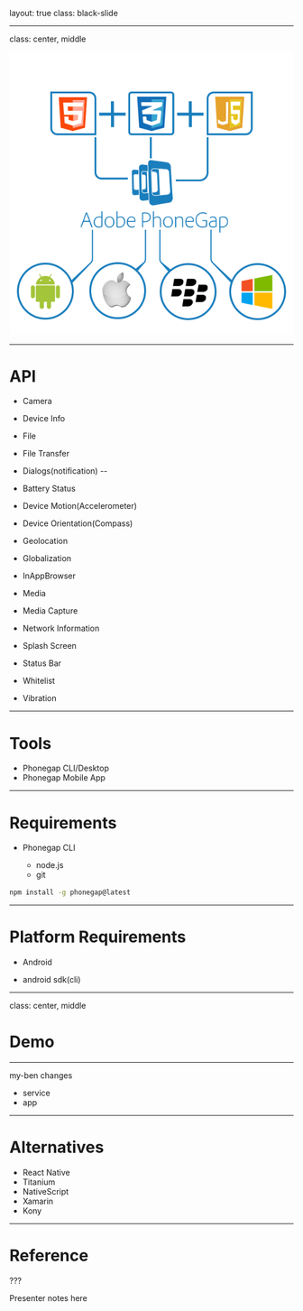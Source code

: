 layout: true
class: black-slide

---

class: center, middle

![](assets/img/intro.png)

---

# API

- Camera
- Device Info
- File
- File Transfer
- Dialogs(notification)
--

- Battery Status
- Device Motion(Accelerometer)
- Device Orientation(Compass)
- Geolocation
- Globalization
- InAppBrowser
- Media
- Media Capture
- Network Information
- Splash Screen
- Status Bar
- Whitelist
- Vibration

---

# Tools

- Phonegap CLI/Desktop
- Phonegap Mobile App

---

# Requirements

- Phonegap CLI

  - node.js
  - git

```bash
npm install -g phonegap@latest
```

---

# Platform Requirements

- Android

 - android sdk(cli)

---
class: center, middle
# Demo

---

my-ben changes

- service
- app

---

# Alternatives

- React Native
- Titanium
- NativeScript
- Xamarin
- Kony

---

# Reference


???

Presenter notes here
